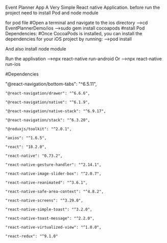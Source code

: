 Event Planner App
A Very Simple React native Application. 
 before run the project need to install Pod and node module

for pod file
#Open a terminal and navigate to the ios directory
-->cd EventPlannerDemo/ios
-->sudo gem install cocoapods
#nstall Pod Dependencies:
#Once CocoaPods is installed, you can install the dependencies for your iOS project by running:
-->pod install

And also install node module

Run the applivation
-->npx react-native run-android
Or 
-->npx react-native run-ios



#Dependencies

 "@react-navigation/bottom-tabs": "^6.5.11",
 
    "@react-navigation/drawer": "^6.6.6",
    
    "@react-navigation/native": "^6.1.9",
    
    "@react-navigation/native-stack": "^6.9.17",
    
    "@react-navigation/stack": "^6.3.20",
    
    "@reduxjs/toolkit": "^2.0.1",

    "axios": "^1.6.5",
    
    "react": "18.2.0",
    
    "react-native": "0.73.2",
    
    "react-native-gesture-handler": "^2.14.1",
    
    "react-native-image-slider-box": "^2.0.7",
    
    "react-native-reanimated": "^3.6.1",

    "react-native-safe-area-context": "^4.8.2",
    
    "react-native-screens": "^3.29.0",
    
    "react-native-simple-toast": "^3.2.0",
    
    "react-native-toast-message": "^2.2.0",
    
    "react-native-virtualized-view": "^1.0.0",
    
    "react-redux": "^9.1.0"




    
